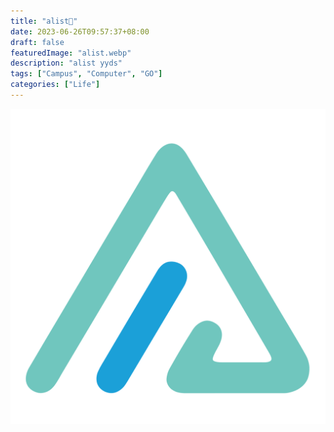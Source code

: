 ```yaml
---
title: "alist💾"
date: 2023-06-26T09:57:37+08:00
draft: false
featuredImage: "alist.webp"
description: "alist yyds"
tags: ["Campus", "Computer", "GO"]
categories: ["Life"]
---
```


![](logo.svg)